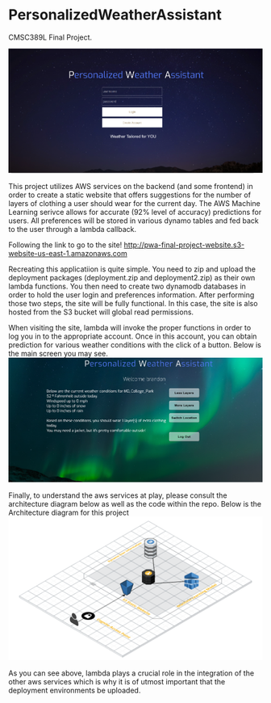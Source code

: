 # PersonalizedWeatherAssistant
CMSC389L Final Project. 

![home](https://raw.githubusercontent.com/BDanielCS/PersonalizedWeatherAssistant/master/home_screen.png)

This project utilizes AWS services on the backend  (and some frontend) in order to create a static website
that offers suggestions for the number of layers of clothing a user should wear for
the current day. The AWS Machine Learning serivce allows for accurate (92% level of accuracy) 
predictions for users.  All preferences will be stored in various dynamo tables and fed back to the
user through a lambda callback.

Following the link to go to the site!
http://pwa-final-project-website.s3-website-us-east-1.amazonaws.com

Recreating this applicatiion is quite simple.  You need to zip and upload the deployment packages 
(deployment.zip and deployment2.zip) as their own lambda functions. You then need to create two
dynamodb databases in order to hold the user login and preferences information.  After performing
those two steps, the site will be fully functional.  In this case, the site is also hosted
from the S3 bucket will global read permissions.

When visiting the site, lambda will invoke the proper functions in order to log you in to the
appropriate account.  Once in this account, you can obtain prediction for various weather conditions
with the click of a button. Below is the main screen you may see.
![main](https://raw.githubusercontent.com/BDanielCS/PersonalizedWeatherAssistant/master/main_screen.png)

Finally, to understand the aws services at play, please consult the architecture diagram below as well
as the code within the repo.
Below is the Architecture diagram for this project
![PWA Architecture](https://raw.githubusercontent.com/BDanielCS/PersonalizedWeatherAssistant/master/Personalized_Weather_Assitant.png)

As you can see above, lambda plays a crucial role in the integration of the other aws services which is why it is
of utmost important that the deployment environments be uploaded.
